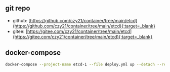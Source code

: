 ## git repo
  - github: [https://github.com/czy21/container/tree/main/etcd](https://github.com/czy21/container/tree/main/etcd){:target=_blank}
  - gitee: [https://gitee.com/czy21/container/tree/main/etcd](https://gitee.com/czy21/container/tree/main/etcd){:target=_blank}
## docker-compose
```bash
docker-compose --project-name etcd-1 --file deploy.yml up --detach --remove-orphans
```